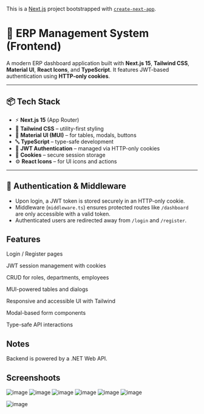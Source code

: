 This is a [Next.js](https://nextjs.org) project bootstrapped with [`create-next-app`](https://nextjs.org/docs/app/api-reference/cli/create-next-app).

# 🚀 ERP Management System (Frontend)

A modern ERP dashboard application built with **Next.js 15**, **Tailwind CSS**, **Material UI**, **React Icons**, and **TypeScript**. It features JWT-based authentication using **HTTP-only cookies**.

---

## 📦 Tech Stack

- ⚡ **Next.js 15** (App Router)
- 🎨 **Tailwind CSS** – utility-first styling
- 🧱 **Material UI (MUI)** – for tables, modals, buttons
- 🔤 **TypeScript** – type-safe development
- 🔐 **JWT Authentication** – managed via HTTP-only cookies
- 🍪 **Cookies** – secure session storage
- ⚙️ **React Icons** – for UI icons and actions

---

## 🔐 Authentication & Middleware

- Upon login, a JWT token is stored securely in an HTTP-only cookie.
- Middleware (`middleware.ts`) ensures protected routes like `/dashboard` are only accessible with a valid token.
- Authenticated users are redirected away from `/login` and `/register`.

## Features
 Login / Register pages

 JWT session management with cookies

 CRUD for roles, departments, employees

 MUI-powered tables and dialogs

 Responsive and accessible UI with Tailwind

 Modal-based form components

 Type-safe API interactions

## Notes
Backend is powered by a .NET Web API.

## Screenshoots
![image](https://github.com/user-attachments/assets/234740c6-5586-479e-918b-e092af06af1c)
![image](https://github.com/user-attachments/assets/c01094ef-e6f3-44df-bf35-68c492c85cc2)
![image](https://github.com/user-attachments/assets/843a9968-d9a9-4ad6-bbca-bda68bc6b6b6)
![image](https://github.com/user-attachments/assets/5c41aabc-ac5e-4254-ade0-db1beb1dd7d1)
![image](https://github.com/user-attachments/assets/2b07cea1-15d8-4d76-8c88-ac3d980fec0f)
![image](https://github.com/user-attachments/assets/a2134c9d-d7fe-4a36-8633-b9a8a5e830fe)

![image](https://github.com/user-attachments/assets/01066591-c0f1-4d2e-9715-79c6fafbaf27)

